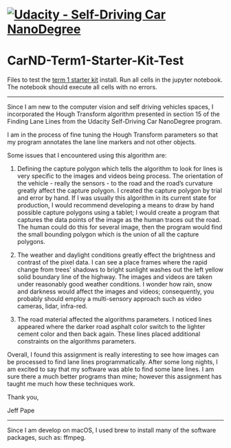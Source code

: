 # [![Udacity - Self-Driving Car NanoDegree](https://s3.amazonaws.com/udacity-sdc/github/sdc-banner-medium-1170_660.png)](http://www.udacity.com/drive)
# CarND-Term1-Starter-Kit-Test

Files to test the [term 1 starter kit](https://github.com/udacity/CarND-Term1-Starter-Kit) install. 
Run all cells in the jupyter notebook. The notebook should execute all cells with no errors.

****

Since I am new to the computer vision and self driving vehicles spaces, I incorporated the Hough Transform algorithm presented in section 15 of the Finding Lane Lines from the Udacity Self-Driving Car NanoDegree program.

I am in the process of fine tuning the Hough Transform parameters so that my program annotates the lane line markers and not other objects.

Some issues that I encountered using this algorithm are:
1. Defining the capture polygon which tells the algorithm to look for lines is very specific to the images and videos being process. The orientation of the vehicle - really the sensors - to the road and the road’s curvature greatly affect the capture polygon. I created the capture polygon by trial and error by hand. If I was usually this algorithm in its current state for production, I would recommend developing a means to draw by hand possible capture polygons using a tablet; I would create a program that captures the data points of the image as the human traces out the road. The human could do this for several image, then the program would find the small bounding polygon which is the union of all the capture polygons.

2. The weather and daylight conditions greatly effect the brightness and contrast of the pixel data. I can see a place frames where the rapid change from trees’ shadows to bright sunlight washes out the left yellow solid boundary line of the highway. The images and videos are taken under reasonably good weather conditions. I wonder how rain, snow and darkness would affect the images and videos; consequently, you probably should employ a multi-sensory approach such as video cameras, lidar, infra-red.

3. The road material affected the algorithms parameters. I noticed lines appeared where the darker road asphalt color switch to the lighter cement color and then back again. These lines placed additional constraints on the algorithms parameters.

Overall, I found this assignment is really interesting to see how images can be processed to find lane lines programmatically. After some long nights, I am excited to say that my software was able to find some lane lines. I am sure there a much better programs than mine; however this assignment has taught me much how these techniques work.

Thank you,

Jeff Pape

****

Since I am develop on macOS, I used brew to install many of the software packages, such as: ffmpeg.





